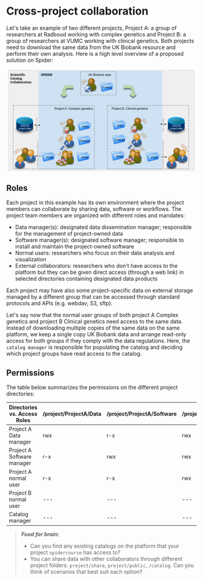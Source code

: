 # Cross-project collaboration

Let's take an example of two different projects, Project A: a group of researchers at Radboud working with complex genetics and Project B: a group of researchers at VUMC working with clinical genetics. Both projects need to download the same data from the UK Biobank resource and perform their own analysis. Here is a high level overview of a proposed solution on Spider:

![Spider scientific catalog](/extras/Spider_scientific_catalog.png)

## Roles 

Each project in this example has its own environment where the project members can collaborate by sharing data, software or workflows. The project team members are organized with different roles and mandates:

* Data manager(s): designated data dissemination manager; responsible for the management of project-owned data
* Software manager(s): designated software manager; responsible to install and maintain the project-owned software
* Normal users: researchers who focus on their data analysis and visualization
* External collaborators: researchers who don't have access to the platform but they can be given direct access (through a web link) in selected directories containing designated data products

Each project may have also some project-specific data on external storage managed by a different group that can be accessed through standard protocols and APIs (e.g. webdav, S3, sftp). 

Let's say now that the normal user groups of both project A Complex genetics and project B Clinical genetics need access to the same data. Instead of downloading multiple copies of the same data on the same platform, we keep a single copy UK Biobank data and arrange read-only access for both groups if they comply with the data regulations. Here, the `catalog manager` is responsible for populating the catalog and deciding which project groups have read access to the catalog.

## Permissions

The table below summarizes the permissions on the different project directories:

| Directories vs. Access Roles | /project/ProjectA/Data | /project/ProjectA/Software | /project/ProjectA/Share | /project/ProjectA/Public | /project/home/ProjectA-user | /catalog/UK-biobank |
| -------------------------------|---|---|---|---|---|---|
| Project A Data manager         |rwx|r-x|rwx|rwx|---|---|    
| Project A Software manager     |r-x|rwx|rwx|rwx|---|---| 
| Project A normal user          |r-x|r-x|rwx|rwx|rwx|r--|  
| Project B normal user          |---|---|---|r--|---|r--|  
| Catalog manager                |---|---|---|r--|---|rwx| 



> **_Food for brain:_**
>
> * Can you find any existing catalogs on the platform that your project `spidercourse` has access to? 
> * You can share data with other collaborators through different project folders: `project/share`, `project/public`, `/catalog`. Can you think of scenarios that best suit each option?





